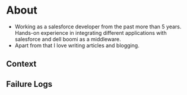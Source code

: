 # About

-  Working as a salesforce developer from the past more than 5 years. Hands-on experience in integrating different applications with salesforce and dell boomi as a middleware.
-  Apart from that I love writing articles and blogging.

## Context


## Failure Logs

